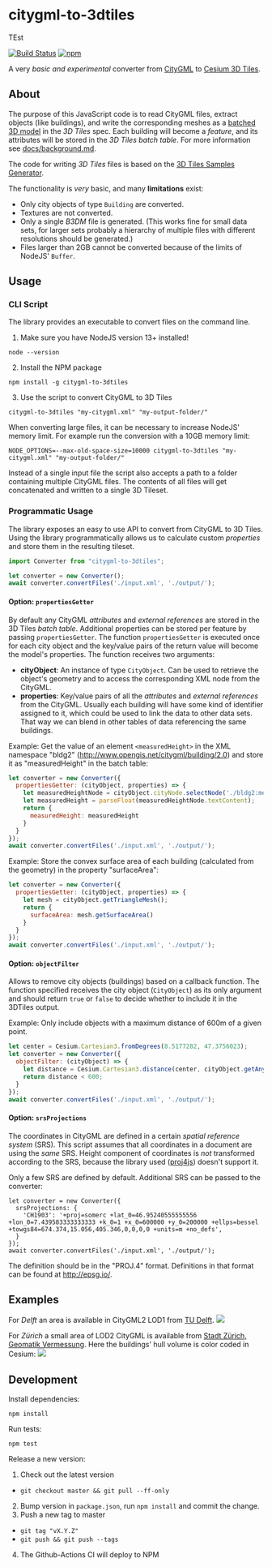 citygml-to-3dtiles
==================

TEst

[![Build Status](https://img.shields.io/github/actions/workflow/status/njam/citygml-to-3dtiles/test.yml)](https://github.com/njam/citygml-to-3dtiles/actions/workflows/test.yml)
[![npm](https://img.shields.io/npm/v/citygml-to-3dtiles.svg)](https://www.npmjs.com/package/citygml-to-3dtiles)

A very *basic and experimental* converter from [CityGML](https://www.citygml.org/) to [Cesium 3D Tiles](https://github.com/AnalyticalGraphicsInc/3d-tiles).

About
-----

The purpose of this JavaScript code is to read CityGML files, extract objects (like buildings),
and write the corresponding meshes as a [batched 3D model](https://github.com/AnalyticalGraphicsInc/3d-tiles/blob/master/TileFormats/Batched3DModel/README.md) in the *3D Tiles* spec.
Each building will become a *feature*, and its attributes will be stored in the *3D Tiles batch table*.
For more information see [docs/background.md](docs/background.md). 

The code for writing *3D Tiles* files is based on the [3D Tiles Samples Generator](https://github.com/AnalyticalGraphicsInc/3d-tiles-tools/tree/master/samples-generator).

The functionality is *very* basic, and many **limitations** exist:
- Only city objects of type `Building` are converted.
- Textures are not converted.
- Only a single *B3DM* file is generated. (This works fine for small data sets, for larger sets probably a hierarchy of multiple files with different resolutions should be generated.)
- Files larger than 2GB cannot be converted because of the limits of NodeJS' `Buffer`.

Usage
-----

### CLI Script
The library provides an executable to convert files on the command line.
1. Make sure you have NodeJS version 13+ installed!
```
node --version
```
2. Install the NPM package
```
npm install -g citygml-to-3dtiles
```
3. Use the script to convert CityGML to 3D Tiles
```
citygml-to-3dtiles "my-citygml.xml" "my-output-folder/"
```

When converting large files, it can be necessary to increase NodeJS' memory limit.
For example run the conversion with a 10GB memory limit: 
```
NODE_OPTIONS=--max-old-space-size=10000 citygml-to-3dtiles "my-citygml.xml" "my-output-folder/"
```

Instead of a single input file the script also accepts a path to a folder containing multiple CityGML files.
The contents of all files will get concatenated and written to a single 3D Tileset.

### Programmatic Usage
The library exposes an easy to use API to convert from CityGML to 3D Tiles.
Using the library programmatically allows us to calculate custom *properties* and store them in the resulting tileset.
```js
import Converter from "citygml-to-3dtiles";

let converter = new Converter();
await converter.convertFiles('./input.xml', './output/');
```

#### Option: `propertiesGetter`
By default any CityGML *attributes* and *external references* are stored in the 3D Tiles *batch table*.
Additional properties can be stored per feature by passing `propertiesGetter`.
The function `propertiesGetter` is executed once for each city object and the key/value pairs of the return value will become the model's properties.
The function receives two arguments:
- **cityObject**: An instance of type `CityObject`. Can be used to retrieve the object's geometry and to access the corresponding XML node from the CityGML.
- **properties**: Key/value pairs of all the *attributes* and *external references* from the CityGML. Usually each building will have some kind of identifier assigned to it, which could be used to link the data to other data sets. That way we can blend in other tables of data referencing the same buildings.


Example: Get the value of an element `<measuredHeight>` in the XML namespace "bldg2" (http://www.opengis.net/citygml/building/2.0)
and store it as "measuredHeight" in the batch table:
```js
let converter = new Converter({
  propertiesGetter: (cityObject, properties) => {
    let measuredHeightNode = cityObject.cityNode.selectNode('./bldg2:measuredHeight');
    let measuredHeight = parseFloat(measuredHeightNode.textContent);
    return {
      measuredHeight: measuredHeight
    }
  }
});
await converter.convertFiles('./input.xml', './output/');
```

Example: Store the convex surface area of each building (calculated from the geometry) in the property "surfaceArea":
```js
let converter = new Converter({
  propertiesGetter: (cityObject, properties) => {
    let mesh = cityObject.getTriangleMesh();
    return {
      surfaceArea: mesh.getSurfaceArea()
    }
  }
});
await converter.convertFiles('./input.xml', './output/');
```

#### Option: `objectFilter`
Allows to remove city objects (buildings) based on a callback function.
The function specified receives the city object (`CityObject`) as its only argument and should return `true` or `false` to decide
whether to include it in the 3DTiles output. 

Example: Only include objects with a maximum distance of 600m of a given point.
```js
let center = Cesium.Cartesian3.fromDegrees(8.5177282, 47.3756023);
let converter = new Converter({
  objectFilter: (cityObject) => {
    let distance = Cesium.Cartesian3.distance(center, cityObject.getAnyPoint());
    return distance < 600;
  }
});
await converter.convertFiles('./input.xml', './output/');
```

#### Option: `srsProjections`
The coordinates in CityGML are defined in a certain *spatial reference system* (SRS).
This script assumes that all coordinates in a document are using the *same* SRS.
Height component of coordinates is *not* transformed according to the SRS, because the library used ([proj4js](https://github.com/proj4js/proj4js)) doesn't support it.

Only a few SRS are defined by default. Additional SRS can be passed to the converter:
```
let converter = new Converter({
  srsProjections: {
    'CH1903': '+proj=somerc +lat_0=46.95240555555556 +lon_0=7.439583333333333 +k_0=1 +x_0=600000 +y_0=200000 +ellps=bessel +towgs84=674.374,15.056,405.346,0,0,0,0 +units=m +no_defs',
  }
});
await converter.convertFiles('./input.xml', './output/');
```

The definition should be in the "PROJ.4" format. Definitions in that format can be found at http://epsg.io/.

Examples
--------

For *Delft* an area is available in CityGML2 LOD1 from [TU Delft](https://3d.bk.tudelft.nl/opendata/3dfier/).
![](docs/delft.png)

For *Zürich* a small area of LOD2 CityGML is available from [Stadt Zürich, Geomatik Vermessung](https://www.stadt-zuerich.ch/ted/de/index/geoz/geodaten_u_plaene/3d_stadtmodell/demodaten.html).
Here the buildings' hull volume is color coded in Cesium:
![](docs/zurich-lod2.png)

Development
-----------
Install dependencies:
```
npm install
```

Run tests:
```
npm test
```

Release a new version:
1. Check out the latest version
  - `git checkout master && git pull --ff-only`
2. Bump version in `package.json`, run `npm install` and commit the change.
3. Push a new tag to master
  - `git tag "vX.Y.Z"`
  - `git push && git push --tags`
4. The Github-Actions CI will deploy to NPM
